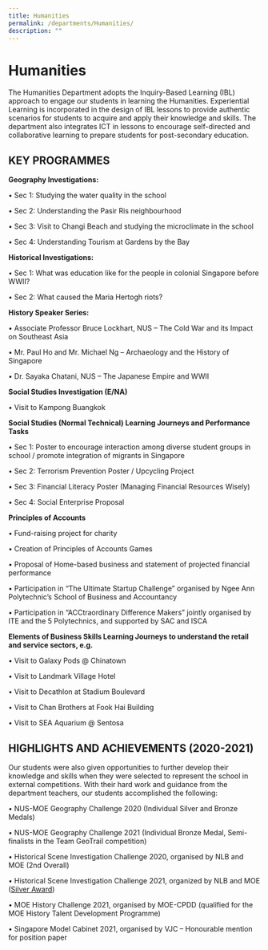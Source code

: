 ```yaml
---
title: Humanities
permalink: /departments/Humanities/
description: ""
---
```

Humanities
==========

The Humanities Department adopts the Inquiry-Based Learning (IBL) approach to engage our students in learning the Humanities. Experiential Learning is incorporated in the design of IBL lessons to provide authentic scenarios for students to acquire and apply their knowledge and skills. The department also integrates ICT in lessons to encourage self-directed and collaborative learning to prepare students for post-secondary education.

KEY PROGRAMMES
--------------

**Geography Investigations:**

• Sec 1: Studying the water quality in the school

• Sec 2: Understanding the Pasir Ris neighbourhood

• Sec 3: Visit to Changi Beach and studying the microclimate in the school

• Sec 4: Understanding Tourism at Gardens by the Bay

  

**Historical Investigations:**

• Sec 1: What was education like for the people in colonial Singapore before WWII?

• Sec 2: What caused the Maria Hertogh riots?

  

**History Speaker Series:** 

• Associate Professor Bruce Lockhart, NUS – The Cold War and its Impact on Southeast Asia

• Mr. Paul Ho and Mr. Michael Ng – Archaeology and the History of Singapore

• Dr. Sayaka Chatani, NUS – The Japanese Empire and WWII

  

**Social Studies Investigation (E/NA)**

• Visit to Kampong Buangkok

  

**Social Studies (Normal Technical) Learning Journeys and Performance Tasks**

• Sec 1: Poster to encourage interaction among diverse student groups in school / promote integration of migrants in Singapore

• Sec 2: Terrorism Prevention Poster / Upcycling Project

• Sec 3: Financial Literacy Poster (Managing Financial Resources Wisely)

• Sec 4: Social Enterprise Proposal

**Principles of Accounts**

• Fund-raising project for charity

• Creation of Principles of Accounts Games 

• Proposal of Home-based business and statement of projected financial performance

• Participation in “The Ultimate Startup Challenge” organised by Ngee Ann Polytechnic’s School of Business and Accountancy

• Participation in “ACCtraordinary Difference Makers” jointly organised by ITE and the 5 Polytechnics, and supported by SAC and ISCA

  

**Elements of Business Skills Learning Journeys to understand the retail and service sectors, e.g.**

• Visit to Galaxy Pods @ Chinatown

• Visit to Landmark Village Hotel

• Visit to Decathlon at Stadium Boulevard

• Visit to Chan Brothers at Fook Hai Building

• Visit to SEA Aquarium @ Sentosa

HIGHLIGHTS AND ACHIEVEMENTS (2020-2021)
---------------------------------------

Our students were also given opportunities to further develop their knowledge and skills when they were selected to represent the school in external competitions. With their hard work and guidance from the department teachers, our students accomplished the following:

  

• NUS-MOE Geography Challenge 2020 (Individual Silver and Bronze Medals)

• NUS-MOE Geography Challenge 2021 (Individual Bronze Medal, Semi-finalists in the Team GeoTrail competition)

• Historical Scene Investigation Challenge 2020, organised by NLB and MOE (2nd Overall)

• Historical Scene Investigation Challenge 2021, organized by NLB and MOE ([Silver Award](https://tinyurl.com/en98yr8n))

• MOE History Challenge 2021, organised by MOE-CPDD (qualified for the MOE History Talent Development Programme)

• Singapore Model Cabinet 2021, organised by VJC – Honourable mention for position paper